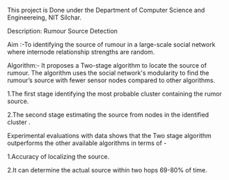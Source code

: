 This project is Done under the Department of Computer Science and Engineereing, NIT Silchar.

Description: Rumour Source Detection

Aim :-To identifying the source of rumour in a large-scale social network where internode relationship strengths are random.

Algorithm:- It proposes a Two-stage algorithm to locate the source of rumour.
The algorithm uses the social network's modularity to find the rumour’s source
with fewer sensor nodes compared to other algorithms.

  1.The first stage identifying the most probable cluster 
     containing the rumor source.

 2.The second stage estimating the source from nodes in the identified cluster .<br>


 
Experimental evaluations with data shows that the Two stage algorithm outperforms the other available algorithms in terms of - 
  
   
   1.Accuracy of localizing the source.

   2.It can determine the actual source within two hops 69-80% of time.
